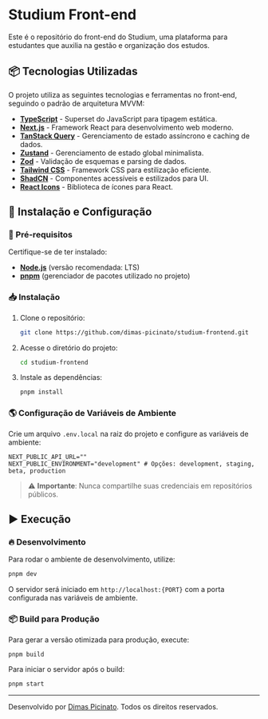 # Studium Front-end

Este é o repositório do front-end do Studium, uma plataforma para estudantes que auxilia na gestão e organização dos estudos.

## 📦 Tecnologias Utilizadas

O projeto utiliza as seguintes tecnologias e ferramentas no front-end, seguindo o padrão de arquitetura MVVM:

- **[TypeScript](https://www.typescriptlang.org/)** - Superset do JavaScript para tipagem estática.
- **[Next.js](https://nextjs.org/)** - Framework React para desenvolvimento web moderno.
- **[TanStack Query](https://tanstack.com/query/latest)** - Gerenciamento de estado assíncrono e caching de dados.
- **[Zustand](https://zustand-demo.pmnd.rs/)** - Gerenciamento de estado global minimalista.
- **[Zod](https://zod.dev/)** - Validação de esquemas e parsing de dados.
- **[Tailwind CSS](https://tailwindcss.com/)** - Framework CSS para estilização eficiente.
- **[ShadCN](https://ui.shadcn.com/)** - Componentes acessíveis e estilizados para UI.
- **[React Icons](https://react-icons.github.io/react-icons/)** - Biblioteca de ícones para React.

## 🚀 Instalação e Configuração

### 🔧 Pré-requisitos

Certifique-se de ter instalado:

- **[Node.js](https://nodejs.org/)** (versão recomendada: LTS)
- **[pnpm](https://pnpm.io/)** (gerenciador de pacotes utilizado no projeto)

### 📥 Instalação

1. Clone o repositório:
   ```sh
   git clone https://github.com/dimas-picinato/studium-frontend.git
   ```
2. Acesse o diretório do projeto:
   ```sh
   cd studium-frontend
   ```
3. Instale as dependências:
   ```sh
   pnpm install
   ```

### 🌎 Configuração de Variáveis de Ambiente

Crie um arquivo `.env.local` na raiz do projeto e configure as variáveis de ambiente:

```env
NEXT_PUBLIC_API_URL=""
NEXT_PUBLIC_ENVIRONMENT="development" # Opções: development, staging, beta, production
```

> ⚠️ **Importante**: Nunca compartilhe suas credenciais em repositórios públicos.

## ▶️ Execução

### 🔥 Desenvolvimento

Para rodar o ambiente de desenvolvimento, utilize:

```sh
pnpm dev
```

O servidor será iniciado em `http://localhost:{PORT}` com a porta configurada nas variáveis de ambiente.

### 📦 Build para Produção

Para gerar a versão otimizada para produção, execute:

```sh
pnpm build
```

Para iniciar o servidor após o build:

```sh
pnpm start
```

---

Desenvolvido por [Dimas Picinato](https://github.com/D-Picinato). Todos os direitos reservados.
